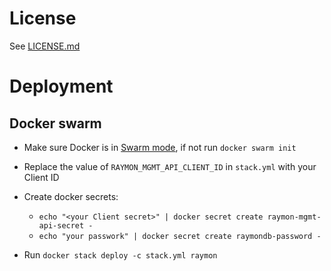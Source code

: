 # License
See [LICENSE.md](LICENSE.md)

# Deployment

## Docker swarm
- Make sure Docker is in [Swarm mode](https://docs.docker.com/engine/swarm/), if not run `docker swarm init`

- Replace the value of `RAYMON_MGMT_API_CLIENT_ID` in `stack.yml` with your Client ID
- Create docker secrets:
    - `echo "<your Client secret>" | docker secret create raymon-mgmt-api-secret -`
    - `echo "your passwork" | docker secret create raymondb-password -`
- Run `docker stack deploy -c stack.yml raymon`



